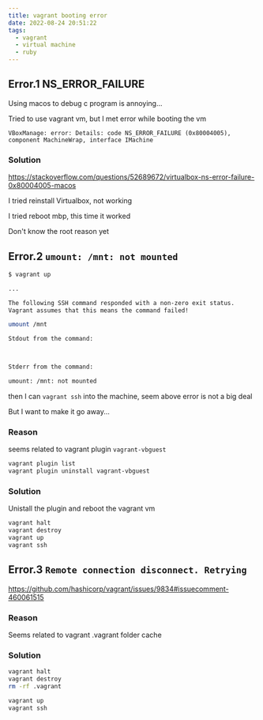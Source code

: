 ```yaml
---
title: vagrant booting error
date: 2022-08-24 20:51:22
tags:
  - vagrant
  - virtual machine
  - ruby
---
```


## Error.1 NS_ERROR_FAILURE

Using macos to debug c program is annoying...

Tried to use vagrant vm, but I met error while booting the vm

```
VBoxManage: error: Details: code NS_ERROR_FAILURE (0x80004005), component MachineWrap, interface IMachine
```

### Solution

https://stackoverflow.com/questions/52689672/virtualbox-ns-error-failure-0x80004005-macos

I tried reinstall Virtualbox, not working

I tried reboot mbp, this time it worked

Don't know the root reason yet

## Error.2 `umount: /mnt: not mounted`

```bash
$ vagrant up

...

The following SSH command responded with a non-zero exit status.
Vagrant assumes that this means the command failed!

umount /mnt

Stdout from the command:



Stderr from the command:

umount: /mnt: not mounted
```

then I can `vagrant ssh` into the machine, seem above error is not a big deal

But I want to make it go away...

### Reason

seems related to vagrant plugin `vagrant-vbguest`

```bash
vagrant plugin list
vagrant plugin uninstall vagrant-vbguest
```

### Solution


Unistall the plugin and reboot the vagrant vm

```bash
vagrant halt
vagrant destroy
vagrant up
vagrant ssh
```

## Error.3 `Remote connection disconnect. Retrying`

https://github.com/hashicorp/vagrant/issues/9834#issuecomment-460061515

### Reason

Seems related to vagrant .vagrant folder cache

### Solution

```bash
vagrant halt
vagrant destroy
rm -rf .vagrant

vagrant up
vagrant ssh
```



